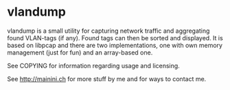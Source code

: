 vlandump
========

vlandump is a small utility for capturing network traffic and aggregating found VLAN-tags (if any).
Found tags can then be sorted and displayed. It is based on libpcap and there are two implementations, 
one with own memory management (just for fun) and an array-based one.

See COPYING for information regarding usage and licensing.

See <http://mainini.ch> for more stuff by me and for ways to contact me.
